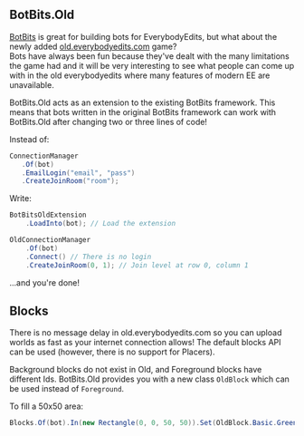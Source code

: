 BotBits.Old
--------------

[BotBits](http://github.com/Yonom/BotBits) is great for building bots for EverybodyEdits, but what about the newly added [old.everybodyedits.com](http://old.everybodyedits.com/) game?  
Bots have always been fun because they've dealt with the many limitations the game had and it will be very interesting to see what people can come up with in the old everybodyedits where many features of modern EE are unavailable.  

BotBits.Old acts as an extension to the existing BotBits framework. This means that bots written in the original BotBits framework can work with BotBits.Old after changing two or three lines of code!  

Instead of:
```csharp
ConnectionManager
   .Of(bot)
   .EmailLogin("email", "pass")
   .CreateJoinRoom("room");
```

Write:  
```csharp
BotBitsOldExtension
    .LoadInto(bot); // Load the extension

OldConnectionManager
    .Of(bot)
    .Connect() // There is no login
    .CreateJoinRoom(0, 1); // Join level at row 0, column 1
```

...and you're done!

## Blocks
There is no message delay in old.everybodyedits.com so you can upload worlds as fast as your internet connection allows! The default blocks API can be used (however, there is no support for Placers).

Background blocks do not exist in Old, and Foreground blocks have different Ids. BotBits.Old provides you with a new class `OldBlock` which can be used instead of `Foreground`.

To fill a 50x50 area:

```csharp
Blocks.Of(bot).In(new Rectangle(0, 0, 50, 50)).Set(OldBlock.Basic.Green);
```
